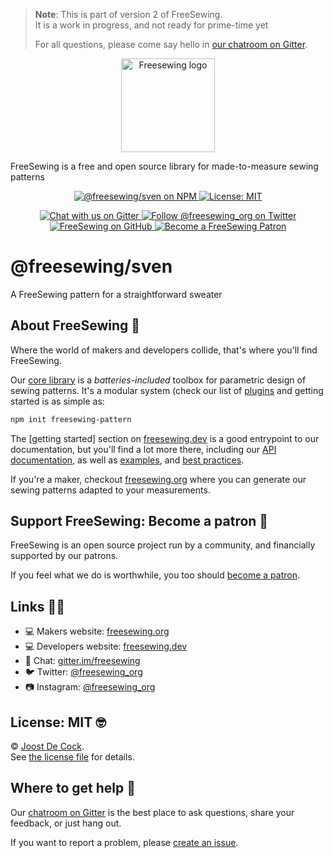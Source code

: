 > **Note**: This is part of version 2 of FreeSewing.  
> It is a work in progress, and not ready for prime-time yet
> 
> For all questions, please come say hello in [our chatroom on Gitter](https://gitter.im/).

<p align="center"><a title="Go to freesewing.org" href="https://freesewing.org/"><img src="https://freesewing.org/img/logo/black.svg" align="center" width="150px" alt="Freesewing logo"/></a></p>
<p>FreeSewing is a free and open source library for made-to-measure sewing patterns</p>
<p align='center'><a
  href="https://www.npmjs.com/package/@freesewing/sven"
  title="@freesewing/sven on NPM"
  ><img src="https://badgen.net/npm/v/@freesewing/sven"
  alt="@freesewing/sven on NPM"/>
  </a><a
  href="https://opensource.org/licenses/MIT"
  title="License: MIT"
  ><img src="https://badgen.net/badge/License/MIT/blue"
  alt="License: MIT"/>
  </a></p><p align='center'><a
  href="https://gitter.im/freesewing/freesewing"
  title="Chat with us on Gitter"
  ><img src="https://badgen.net/badge//Chat/CA0547?icon=gitter"
  alt="Chat with us on Gitter"/>
  </a><a
  href="https://twitter.com/freesewing_org"
  title="Follow @freesewing_org on Twitter"
  ><img src="https://badgen.net/badge//@freesewing_org/1DA1F2?icon=twitter"
  alt="Follow @freesewing_org on Twitter"/>
  </a><a
  href="https://github.com/freesewing"
  title="FreeSewing on GitHub"
  ><img src="https://badgen.net/badge//freesewing/269F42?icon=github"
  alt="FreeSewing on GitHub"/>
  </a><a
  href="https://freesewing.org/patrons/join"
  title="Become a FreeSewing Patron"
  ><img src="https://badgen.net/badge/Become%20a/Patron/purple"
  alt="Become a FreeSewing Patron"/>
  </a></p>

# @freesewing/sven

A FreeSewing pattern for a straightforward sweater



## About FreeSewing 🤔

Where the world of makers and developers collide, that's where you'll find FreeSewing.

Our [core library](https://freesewing.dev/en/freesewing) is a *batteries-included* toolbox
for parametric design of sewing patterns. It's a modular system (check our list
of [plugins](https://freesewing.dev/en/plugins) and getting started is as simple as:

```bash
npm init freesewing-pattern
```

The [getting started] section on [freesewing.dev](https://freesewing.dev/) is a good
entrypoint to our documentation, but you'll find a lot more there, including
our [API documentation](https://freesewing.dev/en/freesewing/api),
as well as [examples](https://freesewing.dev/en/freesewing/examples),
and [best practices](https://freesewing.dev/en/do).

If you're a maker, checkout [freesewing.org](https://freesewing/) where you can generate
our sewing patterns adapted to your measurements.

## Support FreeSewing: Become a patron 🥰

FreeSewing is an open source project run by a community, 
and financially supported by our patrons.

If you feel what we do is worthwhile, you too 
should [become a patron](https://freesewing.org/patrons/join).

## Links 👩‍💻

 - 💻 Makers website: [freesewing.org](https://freesewing.org)
 - 💻 Developers website: [freesewing.dev](https://freesewing.org)
 - 💬 Chat: [gitter.im/freesewing](https://gitter.im/freesewing/freesewing)
 - 🐦 Twitter: [@freesewing_org](https://twitter.com/freesewing_org)
 - 📷 Instagram: [@freesewing_org](https://instagram.com/freesewing_org)

## License: MIT 🤓

© [Joost De Cock](https://github.com/joostdecock).  
See [the license file](https://github.com/freesewing/freesewing/blob/develop/LICENSE) for details.

## Where to get help 🤯

Our [chatroom on Gitter](https://gitter.im) is the best place to ask questions,
share your feedback, or just hang out.

If you want to report a problem, please [create an issue](https://github.com/freesewing/freesewing/issues/new).
